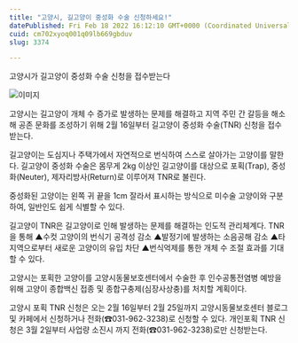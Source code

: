 ```yaml
---
title: "고양시, 길고양이 중성화 수술 신청하세요!"
datePublished: Fri Feb 18 2022 16:12:10 GMT+0000 (Coordinated Universal Time)
cuid: cm702xyoq001q09lb669gbduv
slug: 3374

---
```



고양시가 길고양이 중성화 수술 신청을 접수받는다

![이미지](https://cdn.hashnode.com/res/hashnode/image/upload/v1739254028721/a6a3ca55-d246-4dfe-ab1c-62bb0db1b84b.jpeg)

고양시는 길고양이 개체 수 증가로 발생하는 문제를 해결하고 지역 주민 간 갈등을 해소해 공존 문화를 조성하기 위해 2월 16일부터 길고양이 중성화 수술(TNR) 신청을 접수받는다.

길고양이는 도심지나 주택가에서 자연적으로 번식하여 스스로 살아가는 고양이를 말한다. 길고양이 중성화 수술은 몸무게 2kg 이상인 길고양이를 대상으로 포획(Trap), 중성화(Neuter), 제자리방사(Return)로 이루어져 TNR로 불린다.

중성화된 고양이는 왼쪽 귀 끝을 1cm 잘라서 표시하는 방식으로 미수술 고양이와 구분하여, 일반인도 쉽게 식별할 수 있다.

길고양이 TNR은 길고양이로 인해 발생하는 문제를 해결하는 인도적 관리체계다. TNR을 통해 ▲수컷 고양이의 번식기 공격성 감소 ▲발정기에 발생하는 소음공해 감소 ▲타지역으로부터 새로운 고양이의 유입 차단 ▲번식억제를 통한 개체 수 조절 효과를 기대할 수 있다.

고양시는 포획한 고양이를 고양시동물보호센터에서 수술한 후 인수공통전염병 예방을 위해 고양이 종합백신 접종 및 종합구충제(심장사상충)를 처치할 계획이다.

고양시 포획 TNR 신청은 오는 2월 16일부터 2월 25일까지 고양시동물보호센터 블로그 및 카페에서 신청하거나 전화(☎031-962-3238)로 신청할 수 있다. 개인포획 TNR 신청은 3월 2일부터 사업량 소진시 까지 전화(☎031-962-3238)로만 신청받는다.